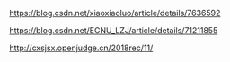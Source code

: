 https://blog.csdn.net/xiaoxiaoluo/article/details/7636592

https://blog.csdn.net/ECNU_LZJ/article/details/71211855


http://cxsjsx.openjudge.cn/2018rec/11/


